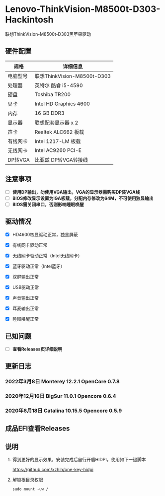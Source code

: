 # Lenovo-ThinkVision-M8500t-D303-Hackintosh
联想ThinkVision-M8500t-D303黑苹果驱动
## 硬件配置

| 规格     | 详细信息                                     |
| -------- | -------------------------------------------- |
| 电脑型号 | 联想ThinkVision-M8500t-D303                           |
| 处理器   | 英特尔 酷睿 i5-4590                         |
| 硬盘     | Toshiba TR200        |
| 显卡     | Intel HD Graphics 4600 |
| 内存     | 16 GB DDR3                                 |
| 显示器   | 联想配套显示器 x 2                    |
| 声卡     | Realtek ALC662 板载                              |
| 有线网卡 | Intel 1217-LM 板载                             |
| 无线网卡 | Intel AC9260 PCI-E                              |
| DP转VGA | 比亚兹 DP转VGA转接线                              |


## 注意事项
- [ ] **使用DP输出，勿使用VGA输出，VGA的显示器需购买DP装VGA线**
- [ ] **BIOS修改显示设置为IGA板载，分配内存修改为64M，不可使用独显输出**
- [ ] **BIOS需关闭串口，否则影响睡眠唤醒**

## 驱动情况
- [x] HD4600核显驱动正常，独显屏蔽
- [x] 有线网卡驱动正常
- [x] 无线网卡驱动正常（Intel无线网卡）
- [x] 蓝牙驱动正常（Intel蓝牙）
- [x] 双屏输出正常
- [x] USB驱动正常
- [x] 声音输出正常
- [x] 耳麦输出正常
- [x] 睡眠唤醒正常


## 已知问题
- [ ] **查看Releases页详细说明**

## 更新日志

### 2022年3月8日 Monterey 12.2.1 OpenCore 0.7.8

### 2020年12月16日 BigSur 11.0.1 Opencore 0.6.4

### 2020年6月18日 Catalina 10.15.5 Opencore 0.5.9

## 成品EFI查看Releases


## 说明

1. 得到更好的显示效果，安装完成后自行开启HIDPI，使用如下一键脚本

   https://github.com/xzhih/one-key-hidpi

2. 解锁根目录权限

   ```shell
   sudo mount -uw /
   ```
